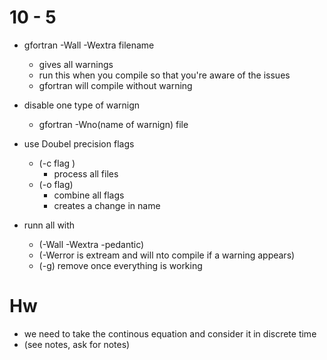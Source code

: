 # 10 - 5

- gfortran -Wall -Wextra filename
  - gives all warnings
  - run this when you compile so that you're aware of the issues
  - gfortran will compile without warning
- disable one type of warnign

  - gfortran -Wno(name of warnign) file

- use Doubel precision flags
  - (-c flag )
    - process all files
  - (-o flag)
    - combine all flags
    - creates a change in name
- runn all with
  - (-Wall -Wextra -pedantic)
  - (-Werror is extream and will nto compile if a warning appears)
  - (-g) remove once everything is working

# Hw

- we need to take the continous equation and consider it in discrete time
- (see notes, ask for notes)

